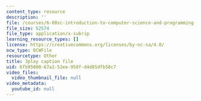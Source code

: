```yaml
---
content_type: resource
description: ''
file: /courses/6-00sc-introduction-to-computer-science-and-programming-spring-2011/6fb9500067a252ee958fd4d85dfb58c7_UHRhUufAlE4.vtt
file_size: 52574
file_type: application/x-subrip
learning_resource_types: []
license: https://creativecommons.org/licenses/by-nc-sa/4.0/
ocw_type: OCWFile
resourcetype: Other
title: 3play caption file
uid: 6fb95000-67a2-52ee-958f-d4d85dfb58c7
video_files:
  video_thumbnail_file: null
video_metadata:
  youtube_id: null
---
```


